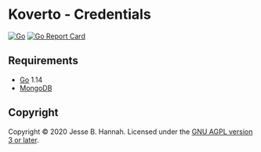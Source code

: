 # Koverto - Credentials

[![Go](https://github.com/koverto/credentials/workflows/Go/badge.svg)][workflow]
[![Go Report Card](https://goreportcard.com/badge/github.com/koverto/credentials)](https://goreportcard.com/report/github.com/koverto/credentials)

## Requirements

- [Go][] 1.14
- [MongoDB][]

## Copyright

Copyright © 2020 Jesse B. Hannah. Licensed under the [GNU AGPL version 3 or
later][agpl].

[agpl]: LICENSE
[go]: https://golang.org/
[mongodb]: https://www.mongodb.com/
[workflow]: https://github.com/koverto/credentials/actions?query=workflow%3AGo
